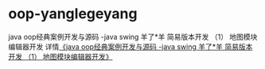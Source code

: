 # oop-yanglegeyang
java oop经典案例开发与源码 -java swing 羊了*羊 简易版本开发 （1） 地图模块编辑器开发
详情[《java oop经典案例开发与源码 -java swing 羊了*羊 简易版本开发 （1） 地图模块编辑器开发》](https://blog.csdn.net/madness1010/article/details/126920860)

